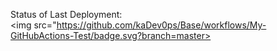 Status of Last Deployment:<br>
<img src="https://github.com/kaDev0ps/Base/workflows/My-GitHubActions-Test/badge.svg?branch=master><br>
